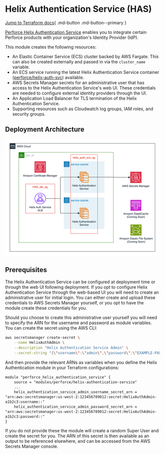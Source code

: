 # Helix Authentication Service (HAS)

[Jump to Terraform docs](./terraform-docs.md){ .md-button .md-button--primary }

[Perforce Helix Authentication Service](https://www.perforce.com/downloads/helix-authentication-service) enables you to integrate certain Perforce products with your organization's Identity Provider (IdP).

This module creates the following resources:

- An Elastic Container Service (ECS) cluster backed by AWS Fargate. This can also be created externally and passed in via the `cluster_name` variable.
- An ECS service running the latest Helix Authentication Service container ([perforce/helix-auth-svc](https://hub.docker.com/r/perforce/helix-auth-svc)) available.
- AWS Secrets Manager secrets for an administrative user that has access to the Helix Authentication Service's web UI. These credentials are needed to configure external identity providers through the UI.
- An Application Load Balancer for TLS termination of the Helix Authentication Service.
- Supporting resources such as Cloudwatch log groups, IAM roles, and security groups.

## Deployment Architecture
![Helix Authentication Service Module Architecture](/docs/media/images/helix-auth-service-architecture.png)

## Prerequisites

The Helix Authentication Service can be configured at deployment time or through the web UI following deployment. If you opt to configure Helix Authentication Service through the web-based UI you will need to create an administrative user for initial login. You can either create and upload these credentials to AWS Secrets Manager yourself, or you opt to have the module create these credentials for you.

Should you choose to create this administrative user yourself you will need to specify the ARN for the username and password as module variables. You can create the secret using the AWS CLI:

```bash
aws secretsmanager create-secret \
    --name HelixAuthAdmin \
    --description "Helix Authentication Service Admin" \
    --secret-string "{\"username\":\"admin\",\"password\":\"EXAMPLE-PASSWORD\"}"
```

And then provide the relevant ARNs as variables when you define the Helix Authentication module in your Terraform configurations:

```hcl
module "perforce_helix_authentication_service" {
    source = "modules/perforce/helix-authentication-service"
    ...
    helix_authentication_service_admin_username_secret_arn = "arn:aws:secretsmanager:us-west-2:123456789012:secret:HelixAuthAdmin-a1b2c3:username::"
    helix_authentication_service_admin_password_secret_arn = "arn:aws:secretsmanager:us-west-2:123456789012:secret:HelixAuthAdmin-a1b2c3:password::"
}
```

If you do not provide these the module will create a random Super User and create the secret for you. The ARN of this secret is then available as an output to be referenced elsewhere, and can be accessed from the AWS Secrets Manager console.
